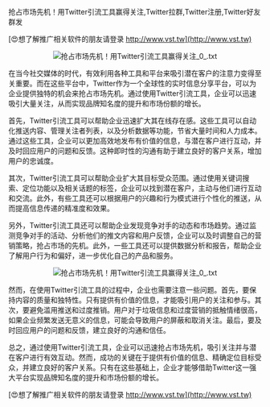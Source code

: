 抢占市场先机！用Twitter引流工具赢得关注,Twitter拉群,Twitter注册,Twitter好友群发

[😍想了解推广相关软件的朋友请登录 http://www.vst.tw](http://www.vst.tw)

 <center><img src="https://vst.tw/MP4/tuiguang/png/4.png" alt="抢占市场先机！用Twitter引流工具赢得关注_0_.txt"></center>

在当今社交媒体的时代，有效利用各种工具和平台来吸引潜在客户的注意力变得至关重要。而在这些平台中，Twitter作为一个全球性的实时信息分享平台，可以为企业提供独特的机会来抢占市场先机。通过使用Twitter引流工具，企业可以迅速吸引大量关注，从而实现品牌知名度的提升和市场份额的增长。

首先，Twitter引流工具可以帮助企业迅速扩大其在线存在感。这些工具可以自动化推送内容、管理关注者列表，以及分析数据等功能，节省大量时间和人力成本。通过这些工具，企业可以更加高效地发布有价值的信息，与潜在客户进行互动，并及时回应用户的问题和反馈。这种即时性的沟通有助于建立良好的客户关系，增加用户的忠诚度。

其次，Twitter引流工具可以帮助企业扩大其目标受众范围。通过使用关键词搜索、定位功能以及相关话题的标签，企业可以找到潜在客户，主动与他们进行互动和交流。此外，有些工具还可以根据用户的兴趣和行为模式进行个性化的推送，从而提高信息传递的精准度和效果。

另外，Twitter引流工具还可以帮助企业发现竞争对手的动态和市场趋势。通过监测竞争对手的活动、分析他们的推文内容和用户反馈，企业可以及时调整自己的营销策略，抢占市场的先机。此外，一些工具还可以提供数据分析和报告，帮助企业了解用户行为和偏好，进一步优化自己的产品和服务。

 <center><img src="https://vst.tw/MP4/tuiguang/png/1.png" alt="抢占市场先机！用Twitter引流工具赢得关注_0_.txt"></center>

然而，在使用Twitter引流工具的过程中，企业也需要注意一些问题。首先，要保持内容的质量和独特性。只有提供有价值的信息，才能吸引用户的关注和参与。其次，要避免滥用推送和过度推销。用户对于垃圾信息和过度营销的抵触情绪很高，如果企业频繁发送无意义的信息，可能会导致用户的屏蔽和取消关注。最后，要及时回应用户的问题和反馈，建立良好的沟通和信任。

总之，通过使用Twitter引流工具，企业可以迅速抢占市场先机，吸引关注并与潜在客户进行有效互动。然而，成功的关键在于提供有价值的信息、精确定位目标受众，并建立良好的客户关系。只有在这些基础上，企业才能够借助Twitter这一强大平台实现品牌知名度的提升和市场份额的增长。

[😍想了解推广相关软件的朋友请登录 http://www.vst.tw](http://www.vst.tw)



